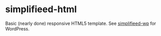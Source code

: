 # simplifieed-html
Basic (nearly done) responsive HTML5 template. See [simplifieed-wp](https://github.com/theel0ja/simplifieed-wp) for WordPress.
